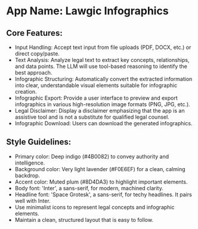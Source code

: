 # **App Name**: Lawgic Infographics

## Core Features:

- Input Handling: Accept text input from file uploads (PDF, DOCX, etc.) or direct copy/paste.
- Text Analysis: Analyze legal text to extract key concepts, relationships, and data points. The LLM will use tool-based reasoning to identify the best approach.
- Infographic Structuring: Automatically convert the extracted information into clear, understandable visual elements suitable for infographic creation.
- Infographic Export: Provide a user interface to preview and export infographics in various high-resolution image formats (PNG, JPG, etc.).
- Legal Disclaimer: Display a disclaimer emphasizing that the app is an assistive tool and is not a substitute for qualified legal counsel.
- Infographic Download: Users can download the generated infographics.

## Style Guidelines:

- Primary color: Deep indigo (#4B0082) to convey authority and intelligence.
- Background color: Very light lavender (#F0E6EF) for a clean, calming backdrop.
- Accent color: Muted plum (#8D4DA3) to highlight important elements.
- Body font: 'Inter', a sans-serif, for modern, machined clarity.
- Headline font: 'Space Grotesk', a sans-serif, for techy headlines. It pairs well with Inter.
- Use minimalist icons to represent legal concepts and infographic elements.
- Maintain a clean, structured layout that is easy to follow.